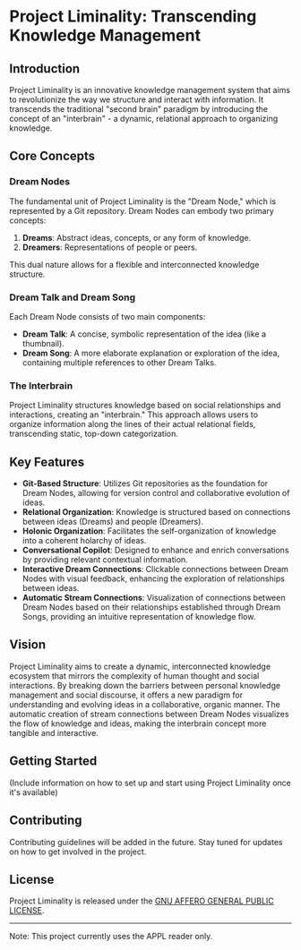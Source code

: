 # Project Liminality: Transcending Knowledge Management

## Introduction

Project Liminality is an innovative knowledge management system that aims to revolutionize the way we structure and interact with information. It transcends the traditional "second brain" paradigm by introducing the concept of an "interbrain" - a dynamic, relational approach to organizing knowledge.

## Core Concepts

### Dream Nodes

The fundamental unit of Project Liminality is the "Dream Node," which is represented by a Git repository. Dream Nodes can embody two primary concepts:

1. **Dreams**: Abstract ideas, concepts, or any form of knowledge.
2. **Dreamers**: Representations of people or peers.

This dual nature allows for a flexible and interconnected knowledge structure.

### Dream Talk and Dream Song

Each Dream Node consists of two main components:

- **Dream Talk**: A concise, symbolic representation of the idea (like a thumbnail).
- **Dream Song**: A more elaborate explanation or exploration of the idea, containing multiple references to other Dream Talks.

### The Interbrain

Project Liminality structures knowledge based on social relationships and interactions, creating an "interbrain." This approach allows users to organize information along the lines of their actual relational fields, transcending static, top-down categorization.

## Key Features

- **Git-Based Structure**: Utilizes Git repositories as the foundation for Dream Nodes, allowing for version control and collaborative evolution of ideas.
- **Relational Organization**: Knowledge is structured based on connections between ideas (Dreams) and people (Dreamers).
- **Holonic Organization**: Facilitates the self-organization of knowledge into a coherent holarchy of ideas.
- **Conversational Copilot**: Designed to enhance and enrich conversations by providing relevant contextual information.
- **Interactive Dream Connections**: Clickable connections between Dream Nodes with visual feedback, enhancing the exploration of relationships between ideas.
- **Automatic Stream Connections**: Visualization of connections between Dream Nodes based on their relationships established through Dream Songs, providing an intuitive representation of knowledge flow.

## Vision

Project Liminality aims to create a dynamic, interconnected knowledge ecosystem that mirrors the complexity of human thought and social interactions. By breaking down the barriers between personal knowledge management and social discourse, it offers a new paradigm for understanding and evolving ideas in a collaborative, organic manner. The automatic creation of stream connections between Dream Nodes visualizes the flow of knowledge and ideas, making the interbrain concept more tangible and interactive.

## Getting Started

(Include information on how to set up and start using Project Liminality once it's available)

## Contributing

Contributing guidelines will be added in the future. Stay tuned for updates on how to get involved in the project.

## License

Project Liminality is released under the [GNU AFFERO GENERAL PUBLIC LICENSE](LICENSE).

---

Note: This project currently uses the APPL reader only.
